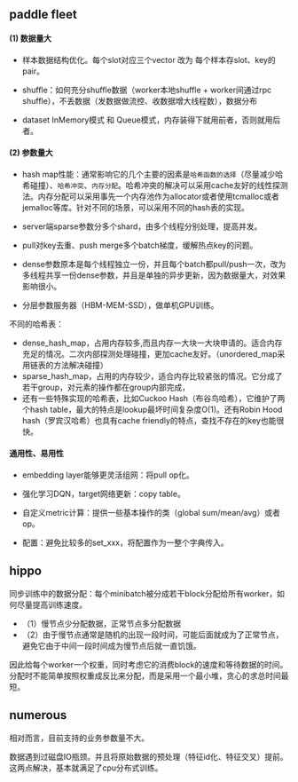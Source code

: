

## paddle fleet

#### (1) 数据量大
 
 - 样本数据结构优化。每个slot对应三个vector 改为 每个样本存slot、key的pair。
 
 - shuffle：如何充分shuffle数据（worker本地shuffle + worker间通过rpc shuffle），不丢数据（发数据做流控、收数据增大线程数），数据分布

 - dataset InMemory模式 和 Queue模式，内存装得下就用前者，否则就用后者。

#### (2) 参数量大

 - hash map性能：通常影响它的几个主要的因素是`哈希函数的选择`（尽量减少哈希碰撞）、`哈希冲突`、`内存分配`。哈希冲突的解决可以采用cache友好的线性探测法。内存分配可以采用事先一个内存池作为allocator或者使用tcmalloc或者jemalloc等库。针对不同的场景，可以采用不同的hash表的实现。

 - server端sparse参数分多个shard，由多个线程分别处理，提高并发。

 - pull对key去重、push merge多个batch梯度，缓解热点key的问题。

 - dense参数原本是每个线程独立一份，并且每个batch都pull/push一次，改为多线程共享一份dense参数，并且是单独的异步更新，因为数据量大，对效果影响很小。
 
 - 分层参数服务器（HBM-MEM-SSD），做单机GPU训练。

 
不同的哈希表：
 - dense_hash_map，占用内存较多,而且内存一大块一大块申请的。适合内存充足的情况。二次内部探测处理碰撞，更加cache友好。（unordered_map采用链表的方法解决碰撞）
 - sparse_hash_map，占用的内存较少，适合内存比较紧张的情况。它分成了若干group，对元素的操作都在group内部完成，
 - 还有一些特殊实现的哈希表，比如Cuckoo Hash（布谷鸟哈希），它维护了两个hash table，最大的特点是lookup最坏时间复杂度O(1)。还有Robin Hood hash（罗宾汉哈希）也具有cache friendly的特点，查找不存在的key也能很快。


#### 通用性、易用性

 - embedding layer能够更灵活组网：将pull op化。

 - 强化学习DQN，target网络更新：copy table。

 - 自定义metric计算：提供一些基本操作的类（global sum/mean/avg）或者op。

 - 配置：避免比较多的set_xxx，将配置作为一整个字典传入。


## hippo

同步训练中的数据分配：每个minibatch被分成若干block分配给所有worker，如何尽量提高训练速度。
 - （1）慢节点少分配数据，正常节点多分配数据
 - （2）由于慢节点通常是随机的出现一段时间，可能后面就成为了正常节点，避免它由于中间一段时间成为慢节点后就一直饥饿。
  
因此给每个worker一个权重，同时考虑它的消费block的速度和等待数据的时间。分配时不能简单按照权重成反比来分配，而是采用一个最小堆，贪心的求总时间最短。



## numerous

相对而言，目前支持的业务参数量不大。

数据遇到过磁盘IO瓶颈。并且将原始数据的预处理（特征id化、特征交叉）提前。这两点解决，基本就满足了cpu分布式训练。

